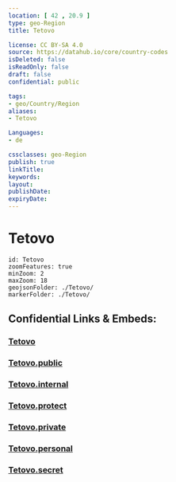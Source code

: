 ```yaml
---
location: [ 42 , 20.9 ] 
type: geo-Region
title: Tetovo

license: CC BY-SA 4.0
source: https://datahub.io/core/country-codes
isDeleted: false
isReadOnly: false
draft: false
confidential: public

tags:
- geo/Country/Region
aliases:
- Tetovo

Languages:
- de

cssclasses: geo-Region
publish: true
linkTitle: 
keywords: 
layout: 
publishDate: 
expiryDate: 
---
```


# Tetovo

```leaflet
id: Tetovo
zoomFeatures: true 
minZoom: 2 
maxZoom: 18
geojsonFolder: ./Tetovo/
markerFolder: ./Tetovo/
```


## Confidential Links & Embeds: 

### [Tetovo](/_Standards/Earth/Continent/Europe/Europe~South/Macedonia~North/Municipalities~Macedonia/Tetovo.md) 

### [Tetovo.public](/_public/Earth/Continent/Europe/Europe~South/Macedonia~North/Municipalities~Macedonia/Tetovo.public.md) 

### [Tetovo.internal](/_internal/Earth/Continent/Europe/Europe~South/Macedonia~North/Municipalities~Macedonia/Tetovo.internal.md) 

### [Tetovo.protect](/_protect/Earth/Continent/Europe/Europe~South/Macedonia~North/Municipalities~Macedonia/Tetovo.protect.md) 

### [Tetovo.private](/_private/Earth/Continent/Europe/Europe~South/Macedonia~North/Municipalities~Macedonia/Tetovo.private.md) 

### [Tetovo.personal](/_personal/Earth/Continent/Europe/Europe~South/Macedonia~North/Municipalities~Macedonia/Tetovo.personal.md) 

### [Tetovo.secret](/_secret/Earth/Continent/Europe/Europe~South/Macedonia~North/Municipalities~Macedonia/Tetovo.secret.md)

